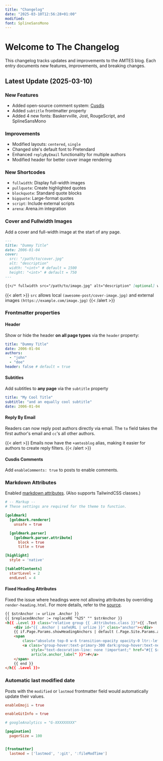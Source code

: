 ```yaml
---
title: "Changelog"
date: "2025-03-10T12:56:28+01:00"
modified:
font: SplineSansMono
---
```


# Welcome to The Changelog

This changelog tracks updates and improvements to the AMTES blog. Each entry documents new features, improvements, and breaking changes.

## Latest Update (2025-03-10)

### New Features

- Added open-source comment system: [Cusdis](https://cusdis.com)
- Added `subtitle` frontmatter property
- Added 4 new fonts: Baskervville, Jost, RougeScript, and SplineSansMono

### Improvements

- Modified layouts: `centered`, `single`
- Changed site's default font to Pretendard
- Enhanced `replyByEmail` functionality for multiple authors
- Modified header for better cover image rendering

### New Shortcodes

- `fullwidth`: Display full-width images
- `pullquote`: Create highlighted quotes
- `blockquote`: Standard quote blocks
- `bigquote`: Large-format quotes
- `script`: Include external scripts
- `arena`: Arena.im integration

### Cover and Fullwidth Images

Add a cover and full-width image at the start of any page.

```md {linenos=inline hl_lines=["4-8", 11]}
---
title: "Dummy Title"
date: 2006-01-04
cover:
  src: "/path/to/cover.jpg"
  alt: "description"
  width: "<int>" # default = 1500
  height: "<int>" # default = 750
---

{{</* fullwidth src="/path/to/image.jpg" alt="description" [optional] width="width" [optional] height="height" */>}}
```

{{< alert >}}
`src` allows local `(awesome-post/cover-image.jpg)` and external images `(https://example.com/image.jpg)`
{{< /alert >}}

### Frontmatter properties

#### Header

Show or hide the header **on all page types** via the `header` property:

```yaml
title: "Dummy Title"
date: 2006-01-04
authors:
  - "john"
  - "doe"
header: false # default = true
```

#### Subtitles

Add subtitles to **any page** via the `subtitle` property

```yaml {hl_lines=[2]}
title: "My Cool Title"
subtitle: "and an equally cool subtitle"
date: 2006-01-04
```

#### Reply By Email

Readers can now reply post authors directly via email. The `to` field takes the first author's email and `cc`'s all other authors.

{{< alert >}}
Emails now have the `+amtesblog` alias, making it easier for authors to create reply filters.
{{< /alert >}}

#### Cusdis Comments

Add `enableComments: true` to posts to enable comments.

### Markdown Attributes

Enabled [markdown attributes](https://gohugo.io/content-management/markdown-attributes/). (Also supports TailwindCSS classes.)

```toml {linenos=inline hl_lines=["8-11"]}
# -- Markup --
# These settings are required for the theme to function.

[goldmark]
  [goldmark.renderer]
    unsafe = true

  [goldmark.parser]
    [goldmark.parser.attribute]
      block = true
      title = true

[highlight]
  style = 'native'

[tableOfContents]
  startLevel = 2
  endLevel = 4
```

#### Fixed Heading Attributes

Fixed the issue where headings were not allowing attributes by overriding `render-heading.html`. For more details, refer to the [source](https://discourse.gohugo.io/t/adding-class-to-heading-not-working-while-attribute-adds-just-fine/53048/6).

```html {linenos=inline hl_lines=[3]}
{{ $strAnchor := urlize .Anchor }}
{{ $replacedAnchor := replaceRE "%25" "" $strAnchor }}
<h{{ .Level }} class="relative group {{ .Attributes.class }}">{{ .Text | safeHTML }} ## Added {{ . Attributes.class }}
    <div id="{{ .Anchor | safeURL | urlize }}" class="anchor"></div>
    {{ if.Page.Params.showHeadingAnchors | default (.Page.Site.Params.article.showHeadingAnchors | default true) }}
    <span
        class="absolute top-0 w-6 transition-opacity opacity-0 ltr:-left-6 rtl:-right-6 not-prose group-hover:opacity-100">
        <a class="group-hover:text-primary-300 dark:group-hover:text-neutral-700"
            style="text-decoration-line: none !important;" href="#{{ $replacedAnchor | safeURL }}" aria-label="{{ i18n "
            article.anchor_label" }}">#</a>
    </span>
    {{ end }}
</h{{ .Level }}>
```

### Automatic last modified date

Posts with the `modified` or `lastmod` frontmatter field would automatically update their values.

```toml {linenos=inline linenostart=16 hl_lines=[3, "11-12"]}
enableEmoji = true

enableGitInfo = true

# googleAnalytics = "G-XXXXXXXXX"

[pagination]
  pagerSize = 100


[frontmatter]
  lastmod = ['lastmod', ':git', ':fileModTime']
```
